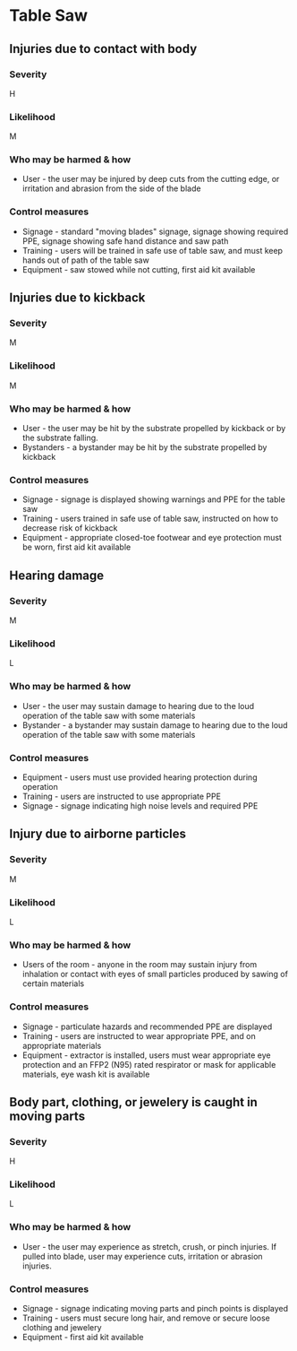 # Table Saw

<!-- Last reviewed: 2025-07-15 by Gandolf and Aria -->

## Injuries due to contact with body

### Severity

H

### Likelihood

M

### Who may be harmed & how

- User - the user may be injured by deep cuts from the cutting edge, or irritation and abrasion from the side of the blade

### Control measures

- Signage - standard "moving blades" signage, signage showing required PPE, signage showing safe hand distance and saw path
- Training - users will be trained in safe use of table saw, and must keep hands out of path of the table saw
- Equipment - saw stowed while not cutting, first aid kit available

## Injuries due to kickback

### Severity

M

### Likelihood

M

### Who may be harmed & how

- User - the user may be hit by the substrate propelled by kickback or by the substrate falling.
- Bystanders - a bystander may be hit by the substrate propelled by kickback

### Control measures

- Signage - signage is displayed showing warnings and PPE for the table saw
- Training - users trained in safe use of table saw, instructed on how to decrease risk of kickback
- Equipment - appropriate closed-toe footwear and eye protection must be worn, first aid kit available

## Hearing damage

### Severity

M

### Likelihood

L

### Who may be harmed & how

- User - the user may sustain damage to hearing due to the loud operation of the table saw with some materials
- Bystander - a bystander may sustain damage to hearing due to the loud operation of the table saw with some materials

### Control measures

- Equipment - users must use provided hearing protection during operation
- Training - users are instructed to use appropriate PPE
- Signage - signage indicating high noise levels and required PPE

## Injury due to airborne particles

### Severity

M

### Likelihood

L

### Who may be harmed & how

- Users of the room - anyone in the room may sustain injury from inhalation or contact with eyes of small particles produced
  by sawing of certain materials

### Control measures

- Signage - particulate hazards and recommended PPE are displayed
- Training - users are instructed to wear appropriate PPE, and on appropriate materials
- Equipment - extractor is installed, users must wear appropriate eye protection and an FFP2 (N95) rated respirator or
  mask for applicable materials, eye wash kit is available

## Body part, clothing, or jewelery is caught in moving parts

### Severity

H

### Likelihood

L

### Who may be harmed & how

- User - the user may experience as stretch, crush, or pinch injuries. If pulled into blade, user may experience cuts, irritation or abrasion injuries.

### Control measures

- Signage - signage indicating moving parts and pinch points is displayed
- Training - users must secure long hair, and remove or secure loose clothing and jewelery
- Equipment - first aid kit available
